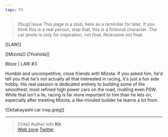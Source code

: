 ```yaml
---
tags: PG
---
```

> [!bug] Issue
> This page is a stub, here as a reminder for later. If you think this is a real person, stop that, this is a fictional character. The car photo is only for inspiration, not final. Nickname not final.

[[LAW]]

[[Mizota]]
[[Yoshida]]

*Blaze* | LAW #3

Humble and uncompetitive, close friends with Mizota. If you asked him, he'd tell you that he's not actually all that interested in racing, it's just a fun side hobby. His real passion is dedicated entirely to building some of the smoothest, most refined high power cars on the road, rivalling even PSW. While that isn't a lie, racing is far more important to him than he lets on, especially after meeting Mizota, a like-minded builder he learns a lot from.

![[kitabayashi car insp.jpeg]]

-----
> [!cite] Author info
> **Kit**\
> [Web zone](https://kitabe.link) [Twitter](https://twitter.com/Kerosyn_)